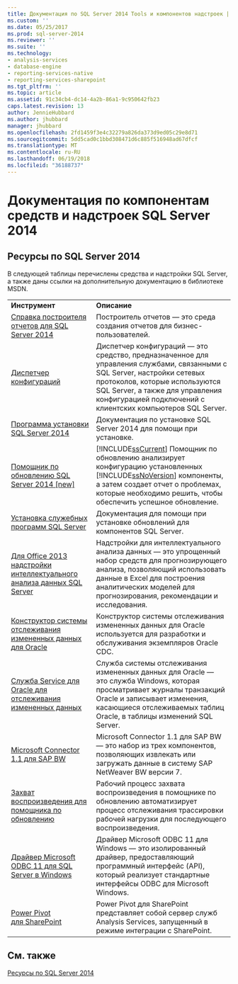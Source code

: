 ```yaml
---
title: Документация по SQL Server 2014 Tools и компонентов надстроек | Документы Microsoft
ms.custom: ''
ms.date: 05/25/2017
ms.prod: sql-server-2014
ms.reviewer: ''
ms.suite: ''
ms.technology:
- analysis-services
- database-engine
- reporting-services-native
- reporting-services-sharepoint
ms.tgt_pltfrm: ''
ms.topic: article
ms.assetid: 91c34cb4-dc14-4a2b-86a1-9c950642fb23
caps.latest.revision: 13
author: JennieHubbard
ms.author: jhubbard
manager: jhubbard
ms.openlocfilehash: 2fd1459f3e4c32279a826da373d9ed05c29e8d71
ms.sourcegitcommit: 5dd5cad0c1bbd308471d6c885f516948ad67dfcf
ms.translationtype: MT
ms.contentlocale: ru-RU
ms.lasthandoff: 06/19/2018
ms.locfileid: "36188737"
---
```

# <a name="documentation-for-sql-server-2014-tools-and-add-in-components"></a>Документация по компонентам средств и надстроек SQL Server 2014
    
## <a name="sql-server-2014-resources"></a>Ресурсы по SQL Server 2014  
 В следующей таблицы перечислены средства и надстройки SQL Server, а также даны ссылки на дополнительную документацию в библиотеке MSDN.  
  
|||  
|-|-|  
|**Инструмент**|**Описание**|  
|[Справка построителя отчетов для SQL Server 2014](http://go.microsoft.com/fwlink/?LinkId=299171)|Построитель отчетов — это среда создания отчетов для бизнес-пользователей.|  
|[Диспетчер конфигураций](http://go.microsoft.com/fwlink/?LinkId=299173)|Диспетчер конфигураций — это средство, предназначенное для управления службами, связанными с SQL Server, настройки сетевых протоколов, которые используются SQL Server, а также для управления конфигурацией подключений с клиентских компьютеров SQL Server.|  
|[Программа установки SQL Server 2014](http://go.microsoft.com/fwlink/?LinkId=299175)|Документация по установке SQL Server 2014 для помощи при установке.|  
|[Помощник по обновлению SQL Server 2014 &#91;new&#93;](/sql/2014/sql-server/install/sql-server-2014-upgrade-advisor)|[!INCLUDE[ssCurrent](../includes/sscurrent-md.md)] Помощник по обновлению анализирует конфигурацию установленных [!INCLUDE[ssNoVersion](../includes/ssnoversion-md.md)] компоненты, а затем создает отчет о проблемах, которые необходимо решить, чтобы обеспечить успешное обновление.|  
|[Установка служебных программ SQL Server](http://go.microsoft.com/fwlink/?LinkId=299176)|Документация для помощи при установке обновлений для компонентов SQL Server.|  
|[Для Office 2013 надстройки интеллектуального анализа данных SQL Server](http://go.microsoft.com/fwlink/?LinkId=299178)|Надстройки для интеллектуального анализа данных — это упрощенный набор средств для прогнозирующего анализа, позволяющий использовать данные в Excel для построения аналитических моделей для прогнозирования, рекомендации и исследования.|  
|[Конструктор системы отслеживания измененных данных для Oracle](http://go.microsoft.com/fwlink/?LinkId=299179)|Конструктор системы отслеживания измененных данных для Oracle используется для разработки и обслуживания экземпляров Oracle CDC.|  
|[Служба Service для Oracle для отслеживания измененных данных](http://go.microsoft.com/fwlink/?LinkId=299180)|Служба системы отслеживания измененных данных для Oracle — это служба Windows, которая просматривает журналы транзакций Oracle и записывает изменения, касающиеся отслеживаемых таблиц Oracle, в таблицы изменений SQL Server.|  
|[Microsoft Connector 1.1 для SAP BW](http://go.microsoft.com/fwlink/?LinkId=299181)|Microsoft Connector 1.1 для SAP BW — это набор из трех компонентов, позволяющих извлекать или загружать данные в систему SAP NetWeaver BW версии 7.|  
|[Захват воспроизведения для помощника по обновлению](http://go.microsoft.com/fwlink/?LinkId=299182)|Рабочий процесс захвата воспроизведения в помощнике по обновлению автоматизирует процесс отслеживания трассировки рабочей нагрузки для последующего воспроизведения.|  
|[Драйвер Microsoft ODBC 11 для SQL Server в Windows](http://go.microsoft.com/fwlink/?LinkId=299183)|Драйвер Microsoft ODBC 11 для Windows — это изолированный драйвер, предоставляющий программный интерфейс (API), который реализует стандартные интерфейсы ODBC для Microsoft Windows.|  
|[Power Pivot для SharePoint](http://go.microsoft.com/fwlink/?LinkId=299184)|Power Pivot для SharePoint представляет собой сервер служб Analysis Services, запущенный в режиме интеграции с SharePoint.|  
  
## <a name="see-also"></a>См. также  
 [Ресурсы по SQL Server 2014](../2014-toc/books-online-for-sql-server-2014.md)  
  
  
